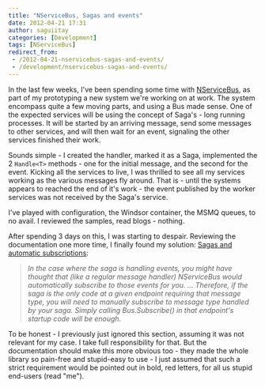 ```yaml
---
title: "NServiceBus, Sagas and events"
date: 2012-04-21 17:31
author: saguiitay
categories: [Development]
tags: [NServiceBus]
redirect_from:
 - /2012-04-21-nservicebus-sagas-and-events/
 - /development/nservicebus-sagas-and-events/
---
```

In the last few weeks, I've been spending some time with [NServiceBus](http://www.nservicebus.com), as part of my prototyping a new system 
we're working on at work. The system encompass quite a few moving parts, and using a Bus made sense. One of the expected services will be 
using the concept of Saga's - long running processes. It will be started by an arriving message, send some messages to other services, and will 
then wait for an event, signaling the other services finished their work.

Sounds simple - I created the handler, marked it as a Saga, implemented the 2 `Handle<T>` methods - one for the initial message, and the second 
for the event. Kicking all the services to live, I was thrilled to see all my services working as the various messages fly around. 
That is - until the systems appears to reached the end of it's work - the event published by the worker services was not received by the Saga's service. 

I've played with configuration, the Windsor container, the MSMQ queues, to no avail. I reviewed the samples, read blogs - nothing. 

After spending 3 days on this, I was starting to despair. Reviewing the documentation one more time, I finally found my solution:
[Sagas and automatic subscriptions](http://www.nservicebus.com/Sagas.aspx):

> *In the case where the saga is handling events, you might have thought that (like a regular message handler) NServiceBus would automatically subscribe to those events for you. 
> ... 
> Therefore, if the saga is the only code at a given endpoint requiring that message type, you will need to manually subscribe to message type handled by your saga. 
> Simply calling Bus.Subscribe() in that endpoint's startup code will be enough.*

To be honest - I previously just ignored this section, assuming it was not relevant for my case. I take full responsibility for that. 
But the documentation should make this more obvious too - they made the whole library so pain-free and stupid-easy to use - I just assumed 
that such a strict requirement would be pointed out in bold, red letters, for all us stupid end-users (read "me").
